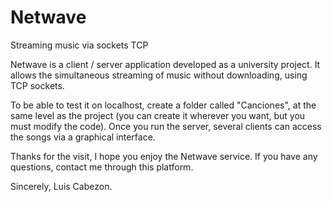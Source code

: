 # Netwave
Streaming music via sockets TCP
 
Netwave is a client / server application developed as a university project.
It allows the simultaneous streaming of music without downloading, using TCP sockets.

To be able to test it on localhost, create a folder called "Canciones", at the same level as the project 
(you can create it wherever you want, but you must modify the code). Once you run the server, several clients 
can access the songs via a graphical interface.

Thanks for the visit, I hope you enjoy the Netwave service.
If you have any questions, contact me through this platform.

Sincerely, Luis Cabezon.

